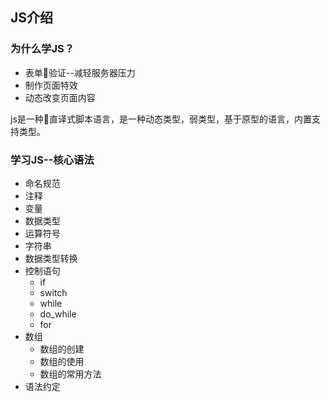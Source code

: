 ## JS介绍
### 为什么学JS？
- 表单验证--减轻服务器压力
- 制作页面特效
- 动态改变页面内容

js是一种直译式脚本语言，是一种动态类型，弱类型，基于原型的语言，内置支持类型。

### 学习JS--核心语法
- 命名规范
- 注释
- 变量
- 数据类型
- 运算符号
- 字符串
- 数据类型转换
- 控制语句
  - if
  - switch
  - while
  - do_while
  - for
- 数组
  - 数组的创建
  - 数组的使用
  - 数组的常用方法
- 语法约定
